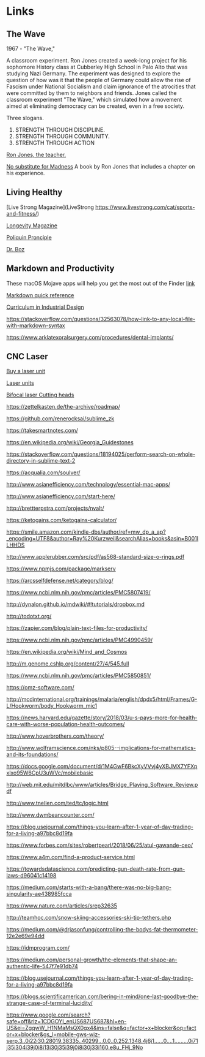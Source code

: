 # Links

## The Wave

1967 - "The Wave," 

A classroom experiment. Ron Jones created a week-long project for his sophomore History class at Cubberley High School in Palo Alto that was studying Nazi Germany. The experiment was designed to explore the question of how was it that the people of Germany could allow the rise of Fascism under National Socialism and claim ignorance of the atrocities that were committed by them to neighbors and friends. Jones called the classroom experiment "The Wave," which simulated how a movement aimed at eliminating democracy can be created, even in a free society.

Three slogans.

1. STRENGTH THROUGH DISCIPLINE.
2. STRENGTH THROUGH COMMUNITY.
3. STRENGTH THROUGH ACTION


[Ron Jones, the teacher.](https://en.wikipedia.org/wiki/Ron_Jones_(teacher))

[No substitute for Madness](https://www.amazon.com/No-Substitute-Madness-Teacher-Lessons/dp/0933280068/ref=sr_1_1?ie=UTF8&qid=1539947588&sr=8-1&keywords=No+Substitute+for+Madness) A book by Ron Jones that includes a chapter on his experience.

## Living Healthy
[Live Strong Magazine](LiveStrong https://www.livestrong.com/cat/sports-and-fitness/)

[Longevity Magazine](https://www.longevitylive.com/subscribe-to-longevity-magazine-now/)

[Poliquin Pronciple](https://smile.amazon.com/Poliquin-Principles-Group-Editorial-Staff-ebook/dp/B01ELOJ2IQ)

[Dr. Boz](https://m.youtube.com/channel/UCLGu62anfPbFDkdQj0p-hQw)

## Markdown and Productivity

These macOS Mojave apps will help you get the most out of the Finder [link](https://appleinsider.com/articles/18/10/13/these-macos-mojave-apps-will-help-you-get-the-most-out-of-the-finder)


[Markdown quick reference](https://en.support.wordpress.com/markdown-quick-reference/)



[Curriculum in Industrial Design ](http://bulletin.auburn.edu/undergraduate/collegeofarchitecturedesignandconstruction/industrialandgraphicdesign/industrialdesign_major/)



https://stackoverflow.com/questions/32563078/how-link-to-any-local-file-with-markdown-syntax

https://www.arklatexoralsurgery.com/procedures/dental-implants/

## CNC Laser

[Buy a laser unit](https://us.hanslaser.net/products/laser-cutting-machinefiber-co2/?gclid=Cj0KCQjw6fvdBRCbARIsABGZ-vQCjtj4pYxoajPFET7vjS5FIJ8J2bVWiZKo-UP26jWHAuodB39Y6u4aAppAEALw_wcB)

[Laser units](http://www.laserresale.com/?fa=app.selecting)

[Bifocal laser Cutting heads](https://www.alibaba.com/product-detail/Bifocal-CO2-laser-cutting-head-with_1288790125.html)

https://zettelkasten.de/the-archive/roadmap/

https://github.com/renerocksai/sublime_zk

https://takesmartnotes.com/

https://en.wikipedia.org/wiki/Georgia_Guidestones

https://stackoverflow.com/questions/18194025/perform-search-on-whole-directory-in-sublime-text-2


https://acqualia.com/soulver/

http://www.asianefficiency.com/technology/essential-mac-apps/

http://www.asianefficiency.com/start-here/

http://brettterpstra.com/projects/nvalt/

https://ketogains.com/ketogains-calculator/

https://smile.amazon.com/kindle-dbs/author/ref=mw_dp_a_ap?_encoding=UTF8&author=Ray%20Kurzweil&searchAlias=books&asin=B001ILHHDS

http://www.applerubber.com/src/pdf/as568-standard-size-o-rings.pdf

https://www.npmjs.com/package/markserv

https://arcsselfdefense.net/category/blog/

https://www.ncbi.nlm.nih.gov/pmc/articles/PMC5807419/

http://dynalon.github.io/mdwiki/#!tutorials/dropbox.md

http://todotxt.org/

https://zapier.com/blog/plain-text-files-for-productivity/

https://www.ncbi.nlm.nih.gov/pmc/articles/PMC4990459/


https://en.wikipedia.org/wiki/Mind_and_Cosmos

http://m.genome.cshlp.org/content/27/4/545.full

https://www.ncbi.nlm.nih.gov/pmc/articles/PMC5850851/

https://omz-software.com/

http://mcdinternational.org/trainings/malaria/english/dpdx5/html/Frames/G-L/Hookworm/body_Hookworm_mic1

https://news.harvard.edu/gazette/story/2018/03/u-s-pays-more-for-health-care-with-worse-population-health-outcomes/

http://www.hoverbrothers.com/theory/

http://www.wolframscience.com/nks/p805--implications-for-mathematics-and-its-foundations/

https://docs.google.com/document/d/1M4GwF6BkcXyVVvj4yXBJMX7YFXpxlxo95W6CpU3uWVc/mobilebasic

http://web.mit.edu/mitdlbc/www/articles/Bridge_Playing_Software_Review.pdf

http://www.tnellen.com/ted/tc/logic.html

http://www.dwmbeancounter.com/

https://blog.usejournal.com/things-you-learn-after-1-year-of-day-trading-for-a-living-a97bbc8d19fa

https://www.forbes.com/sites/robertpearl/2018/06/25/atul-gawande-ceo/

https://www.a4m.com/find-a-product-service.html

https://towardsdatascience.com/predicting-gun-death-rate-from-gun-laws-d96041c14198

https://medium.com/starts-with-a-bang/there-was-no-big-bang-singularity-ae438985fcca

https://www.nature.com/articles/srep32635

http://teamhoc.com/snow-skiing-accessories-ski-tip-tethers.php

https://medium.com/@drjasonfung/controlling-the-bodys-fat-thermometer-12e2e69e94dd

https://idmprogram.com/

https://medium.com/personal-growth/the-elements-that-shape-an-authentic-life-547f7e91db74

https://blog.usejournal.com/things-you-learn-after-1-year-of-day-trading-for-a-living-a97bbc8d19fa

https://blogs.scientificamerican.com/bering-in-mind/one-last-goodbye-the-strange-case-of-terminal-lucidity/

https://www.google.com/search?safe=off&rlz=1CDGOYI_enUS687US687&hl=en-US&ei=ZgqwW_H1NMaMsQX0gx4&ins=false&q=factor+x+blocker&oq=factor+x+blocker&gs_l=mobile-gws-wiz-serp.3..0i22i30.28019.38335..40299...0.0..0.252.1348.4j6j1......0....1.........0i71j35i304i39j0i8i13i30j35i39j0i8i30j33i160.e8u_FHj_9No


